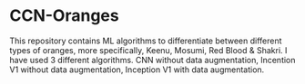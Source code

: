 # CCN-Oranges
This repository contains ML algorithms to differentiate between different types of oranges, more specifically, Keenu, Mosumi, Red Blood & Shakri.
I have used 3 different algorithms. CNN without data augmentation, Incention V1 without data augmentation, Inception V1 with data augmentation.
